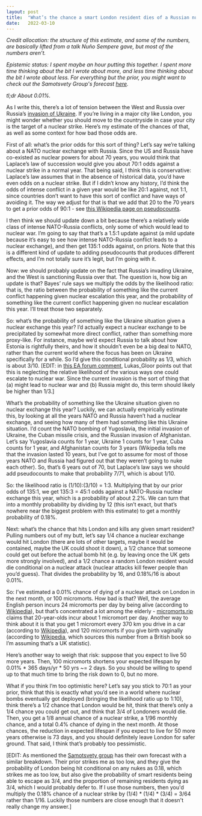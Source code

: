 ```yaml
---
layout: post
title:  "What’s the chance a smart London resident dies of a Russian nuke in the next month?"
date:   2022-03-10
---
```


_Credit allocation: the structure of this estimate, and some of the numbers, are basically lifted from a talk Nuño Sempere gave, but most of the numbers aren’t._

_Epistemic status: I spent maybe an hour putting this together. I spent more time thinking about the bit I wrote about more, and less time thinking about the bit I wrote about less. For everything but the prior, you might want to check out the Samotsvety Group's forecast [here](https://forum.effectivealtruism.org/posts/KRFXjCqqfGQAYirm5/samotsvety-nuclear-risk-forecasts-march-2022)._

_tl;dr About 0.01%._

As I write this, there’s a lot of tension between the West and Russia over Russia’s [invasion of Ukraine](https://en.wikipedia.org/wiki/2022_Russian_invasion_of_Ukraine). If you’re living in a major city like London, you might wonder whether you should move to the countryside in case your city is the target of a nuclear strike. Here’s my estimate of the chances of that, as well as some context for how bad those odds are.

First of all: what’s the prior odds for this sort of thing? Let’s say we’re talking about a NATO nuclear exchange with Russia. Since the US and Russia have co-existed as nuclear powers for about 70 years, you would think that Laplace’s law of succession would give you about 70:1 odds against a nuclear strike in a normal year. That being said, I think this is conservative: Laplace’s law assumes that in the absence of historical data, you’d have even odds on a nuclear strike. But if I didn’t know any history, I’d think the odds of intense conflict in a given year would be like 20:1 against, not 1:1, since countries don’t want to have this sort of conflict and have ways of avoiding it. The way we adjust for that is that we add that 20 to the 70 years to get a prior odds of 90:1 - see [this Wikipedia page on pseudocounts](https://en.wikipedia.org/wiki/Additive_smoothing#Pseudocount).

I then think we should update down a bit because there’s a relatively wide class of intense NATO-Russia conflicts, only some of which would lead to nuclear war. I’m going to say that that’s a 1.5:1 update against (a mild update because it’s easy to see how intense NATO-Russia conflict leads to a nuclear exchange), and then get 135:1 odds against, on priors. Note that this is a different kind of update to adding pseudocounts that produces different effects, and I’m not totally sure it’s legit, but I’m going with it.

Now: we should probably update on the fact that Russia’s invading Ukraine, and the West is sanctioning Russia over that. The question is, how big an update is that? Bayes’ rule says we multiply the odds by the likelihood ratio: that is, the ratio between the probability of something like the current conflict happening given nuclear escalation this year, and the probability of something like the current conflict happening given no nuclear escalation this year. I’ll treat those two separately.

So: what’s the probability of something like the Ukraine situation given a nuclear exchange this year? I’d actually expect a nuclear exchange to be precipitated by somewhat more direct conflict, rather than something more proxy-like. For instance, maybe we’d expect Russia to talk about how Estonia is rightfully theirs, and how it shouldn’t even be a big deal to NATO, rather than the current world where the focus has been on Ukraine specifically for a while. So I’d give this conditional probability as 1/3, which is about 3/10. [EDIT: in [this EA forum comment](https://forum.effectivealtruism.org/posts/KRFXjCqqfGQAYirm5/samotsvety-nuclear-risk-forecasts-march-2022?commentId=68rBkZ2j7eE6iySDX), Lukas_Gloor points out that this is neglecting the relative likelihood of the various ways one could escalate to nuclear war. Since the current invasion is the sort of thing that (a) might lead to nuclear war and (b) Russia might do, this term should likely be higher than 1/3.]

What’s the probability of something like the Ukraine situation given no nuclear exchange this year? Luckily, we can actually empirically estimate this, by looking at all the years NATO and Russia haven’t had a nuclear exchange, and seeing how many of them had something like this Ukraine situation. I’d count the NATO bombing of Yugoslavia, the initial invasion of Ukraine, the Cuban missile crisis, and the Russian invasion of Afghanistan. Let’s say Yugoslavia counts for 1 year, Ukraine 1 counts for 1 year, Cuba counts for 1 year, and Afghanistan counts for 3 years (Wikipedia tells me that the invasion lasted 10 years, but I’ve got to assume for most of those years NATO and Russia had figured out that they weren’t going to nuke each other). So, that’s 6 years out of 70, but Laplace’s law says we should add pseudocounts to make that probability 7/71, which is about 1/10.

So: the likelihood ratio is (1/10):(3/10) = 1:3. Multiplying that by our prior odds of 135:1, we get 135:3 = 45:1 odds against a NATO-Russia nuclear exchange this year, which is a probability of about 2.2%. We can turn that into a monthly probability by dividing by 12 (this isn’t exact, but that’s nowhere near the biggest problem with this estimate) to get a monthly probability of 0.18%.

Next: what’s the chance that hits London and kills any given smart resident? Pulling numbers out of my butt, let’s say 1/4 chance a nuclear exchange would hit London (there are lots of other targets, maybe it would be contained, maybe the UK could shoot it down), a 1/2 chance that someone could get out before the actual bomb hit (e.g. by leaving once the UK gets more strongly involved), and a 1/2 chance a random London resident would die conditional on a nuclear attack (nuclear attacks kill fewer people than you’d guess). That divides the probability by 16, and 0.18%/16 is about 0.01%.

So: I’ve estimated a 0.01% chance of dying of a nuclear attack on London in the next month, or 100 micromorts. How bad is that? Well, the average English person incurs 24 micromorts per day by being alive (according to [Wikipedia](https://en.wikipedia.org/wiki/Micromort#Baseline)), but that’s concentrated a lot among the elderly - [micromorts.rip](https://micromorts.rip/) claims that 20-year-olds incur about 1 micromort per day. Another way to think about it is that you get 1 micromort every 370 km you drive in a car (according to [Wikipedia](https://en.wikipedia.org/wiki/Micromort#Travel)), and 120 micromorts if you give birth vaginally (according to [Wikipedia](https://en.wikipedia.org/wiki/Micromort#Other), which sources this number from a British book so I’m assuming that’s a UK statistic).

Here’s another way to weigh that risk: suppose that you expect to live 50 more years. Then, 100 micromorts shortens your expected lifespan by 0.01% * 365 days/yr * 50 yrs ~= 2 days. So you should be willing to spend up to that much time to bring the risk down to 0, but no more.

What if you think I’m too optimistic here? Let’s say you stick to 70:1 as your prior, think that this is exactly what you’d see in a world where nuclear bombs eventually got deployed (bringing the likelihood ratio up to 1:10), think there’s a 1/2 chance that London would be hit, think that there’s only a 1/4 chance you could get out, and think that 3/4 of Londoners would die. Then, you get a 1/8 annual chance of a nuclear strike, a 1/96 monthly chance, and a total 0.4% chance of dying in the next month. At those chances, the reduction in expected lifespan if you expect to live for 50 more years otherwise is 73 days, and you should definitely leave London for safer ground. That said, I think that’s probably too pessimistic.

[EDIT: As mentioned the [Samotsvety group](https://forum.effectivealtruism.org/posts/KRFXjCqqfGQAYirm5/samotsvety-nuclear-risk-forecasts-march-2022) has their own forecast with a similar breakdown. Their prior strikes me as too low, and they give the probability of London being hit conditional on any nukes as 0.18, which strikes me as too low, but also give the probability of smart residents being able to escape as 3/4, and the proportion of remaining residents dying as 3/4, which I would probably defer to. If I use those numbers, then you'd multiply the 0.18% chance of a nuclear strike by (1/4) * (1/4) * (3/4) = 3/64 rather than 1/16. Luckily those numbers are close enough that it doesn't really change my answer.]
